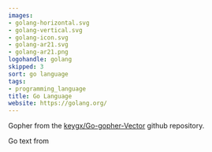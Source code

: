 ```yaml
---
images:
- golang-horizontal.svg
- golang-vertical.svg
- golang-icon.svg
- golang-ar21.svg
- golang-ar21.png
logohandle: golang
skipped: 3
sort: go language
tags:
- programming_language
title: Go Language
website: https://golang.org/
---
```


Gopher from the [keygx/Go-gopher-Vector](https://github.com/keygx/Go-gopher-Vector) github repository.

Go text from
